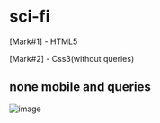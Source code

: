 # sci-fi
[Mark#1] - HTML5

[Mark#2] - Css3(without queries)

## none mobile and queries
![image](https://github.com/soorq/sci-fi/assets/123034340/40395e2c-cf8c-4748-b7fa-977973b9738b)
